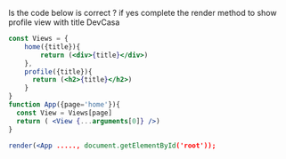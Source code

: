 Is the code below is correct ? if yes complete the render method to 
show profile view with title DevCasa

```jsx
const Views = {
    home({title}){
        return (<div>{title}</div>)
    },
    profile({title}){
      return (<h2>{title}</h2>)
    }
}
function App({page='home'}){
  const View = Views[page]
  return ( <View {...arguments[0]} />)
}

render(<App ....., document.getElementById('root'));

```
